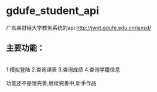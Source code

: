 # gdufe_student_api
广东某财经大学教务系统的api:http://jwxt.gdufe.edu.cn/jsxsd/<br>
<h2>主要功能：</h2><br>
  1.模拟登陆
  2.查询课表
  3.查询成绩
  4.查询学籍信息
  <br><br>
 功能还不是很完善,继续完善中,新手作品
